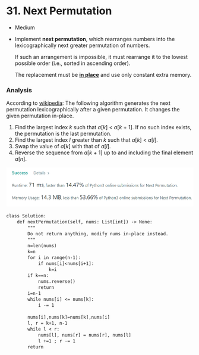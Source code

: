 # 31. Next Permutation

* Medium
*   Implement **next permutation**, which rearranges numbers into the lexicographically next greater permutation of numbers.

    If such an arrangement is impossible, it must rearrange it to the lowest possible order (i.e., sorted in ascending order).

    The replacement must be [**in place**](http://en.wikipedia.org/wiki/In-place\_algorithm) and use only constant extra memory.

### Analysis

According to [wikipedia](https://en.wikipedia.org/wiki/Permutation#Generation\_in\_lexicographic\_order): The following algorithm generates the next permutation lexicographically after a given permutation. It changes the given permutation in-place.

1. Find the largest index _k_ such that _a_\[_k_] < _a_\[_k_ + 1]. If no such index exists, the permutation is the last permutation.
2. Find the largest index _l_ greater than _k_ such that _a_\[_k_] < _a_\[_l_].
3. Swap the value of _a_\[_k_] with that of _a_\[_l_].
4. Reverse the sequence from _a_\[_k_ + 1] up to and including the final element _a_\[_n_].

![](<../.gitbook/assets/image (15) (1) (1) (1) (1) (1) (1).png>)

```
class Solution:
    def nextPermutation(self, nums: List[int]) -> None:
        """
        Do not return anything, modify nums in-place instead.
        """
        n=len(nums)
        k=n
        for i in range(n-1):
            if nums[i]<nums[i+1]:
                k=i
        if k==n:
            nums.reverse()
            return 
        i=n-1
        while nums[i] <= nums[k]:
            i -= 1

        nums[i],nums[k]=nums[k],nums[i]
        l, r = k+1, n-1  
        while l < r:
            nums[l], nums[r] = nums[r], nums[l]
            l +=1 ; r -= 1
        return 
```

